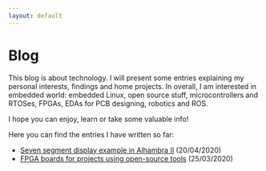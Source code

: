 ```yaml
---
layout: default
---
```

# Blog

This blog is about technology. I will present some entries explaining my personal interests, findings and home projects. In overall, I am interested in embedded world: embedded Linux, open source stuff, microcontrollers and RTOSes, FPGAs, EDAs for PCB designing, robotics and ROS.

I hope you can enjoy, learn or take some valuable info!  

Here you can find the entries I have written so far:

+ [Seven segment display example in Alhambra II](seven_seg_display) (20/04/2020)
+ [FPGA boards for projects using open-source tools](fpga-boards) (25/03/2020)
